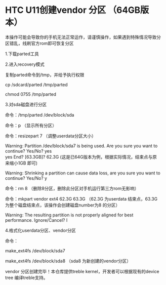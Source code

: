 # HTC U11创建vendor 分区 （64GB版本）

本操作可能会导致你的手机无法正常运作，请谨慎操作，如果遇到特殊情况导致分区错乱，线刷官方rom即可恢复分区

1.下载parted工具

2.进入recovery模式

复制parted命令到/tmp，并给予执行权限

cp /sdcard/parted /tmp/parted

chmod 0755 /tmp/parted

3.对sda磁盘进行分区

命令：/tmp/parted /dev/block/sda

命令：p （显示所有分区）

命令：resizepart 7  （调整userdata分区大小）

Warning: Partition /dev/block/sda7 is being used. Are you sure you want to
continue?
Yes/No? yes                                                               
yes
End?  [63.3GB]? 62.3G (这是已64G版本为例，根据实际情况，结束点与原来缩小1GB 即可)

Warning: Shrinking a partition can cause data loss, are you sure you want to
continue?
Yes/No? y

命令：rm 8  （删除8分区，删除此分区对手机运行第三方rom无影响）

命令：mkpart vendor ext4 62.3G 63.3G  （62.3G 为userdata 结束点，63.3G 为整个磁盘结束点，该操作会创建磁盘number为8 的分区）

Warning: The resulting partition is not properly aligned for best performance.
Ignore/Cancel? I

4.格式化userdata分区、vendor分区

命令：

make_ext4fs /dev/block/sda7

make_ext4fs /dev/block/sda8  （sda8 为新创建的vendor分区）


vendor 分区创建完毕！本仓库提供treble kernel，开发者可以根据现有的device tree 编译treble支持。
